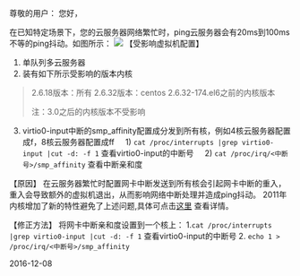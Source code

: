 
尊敬的用户：
您好，

在已知特定场景下，您的云服务器网络繁忙时，ping云服务器会有20ms到100ms不等的ping抖动。如图所示：
![](http://imgcache.tce.fsphere.cn/image/mc.qcloudimg.com/static/img/e82e1c21f7658006ca2eb155d6fbf9d4/image.jpg)
【受影响虚拟机配置】
1. 单队列多云服务器
2. 装有如下所示受影响的版本内核
>2.6.18版本：所有
>2.6.32版本：centos 2.6.32-174.el6之前的内核版本
>
>注：3.0之后的内核版本不受影响


3. virtio0-input中断的smp_affinity配置成分发到所有核，例如4核云服务器配置成f，8核云服务器配置成ff
    1) `cat /proc/interrupts |grep virtio0-input |cut -d: -f 1` 查看virtio0-input的中断号
    2) `cat /proc/irq/<中断号>/smp_affinity` 查看中断亲和度
    

【原因】
在云服务器繁忙时配置网卡中断发送到所有核会引起网卡中断的重入，重入会导致额外的虚拟机退出，从而影响网络中断处理并造成ping抖动。
2011年内核增加了新的特性避免了上述问题,具体可点击[这里](https://git.kernel.org/cgit/linux/kernel/git/stable/linux-stable.git/commit/?id=a5c262c5fd83ece01bd649fb08416c501d4c59d7) 查看详情。


【修正方法】
将网卡中断亲和度设置到一个核上：
1.`cat /proc/interrupts |grep virtio0-input |cut -d: -f 1` 查看virtio0-input的中断号
2. `echo 1 > /proc/irq/<中断号>/smp_affinity`

2016-12-08







